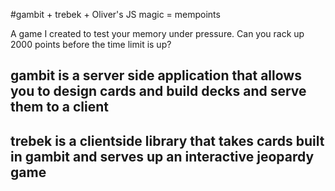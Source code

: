 #gambit + trebek + Oliver's JS magic = mempoints

A game I created to test your memory under pressure. Can you rack up 2000 points before the time limit is up?



## gambit is a server side application that allows you to design cards and build decks and serve them to a client

## trebek is a clientside library that takes cards built in gambit and serves up an interactive jeopardy game

